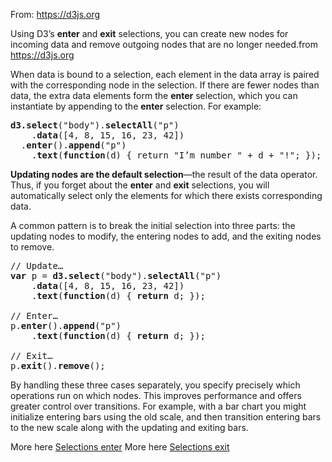 From: https://d3js.org

Using D3’s **enter** and **exit** selections, you can create new nodes for incoming data and remove outgoing nodes that are no longer needed.from https://d3js.org

When data is bound to a selection, each element in the data array is paired with the corresponding node in the selection.
If there are fewer nodes than data, the extra data elements form the **enter** selection, which you can instantiate by 
appending to the **enter** selection. For example:
<pre>
<b>d3.select</b>("body").<b>selectAll</b>("p")
    .<b>data</b>([4, 8, 15, 16, 23, 42])
  .<b>enter</b>().<b>append</b>("p")
    .<b>text</b>(<b>function</b>(d) { return "I’m number " + d + "!"; });
</pre>

**Updating nodes are the default selection**—the result of the data operator. Thus, if you forget about the **enter** and **exit** 
selections, you will automatically select only the elements for which there exists corresponding data. 

A common pattern  is to break the initial selection into three parts: the updating nodes to modify, the entering nodes to 
add, and the exiting nodes to remove.

<pre>
// Update…
<b>var</b> p = <b>d3.select</b>("body").<b>selectAll</b>("p")
    .<b>data</b>([4, 8, 15, 16, 23, 42])
    .<b>text</b>(<b>function</b>(d) { <b>return</b> d; });

// Enter…
p.<b>enter</b>().<b>append</b>("p")
    .<b>text</b>(<b>function</b>(d) { <b>return</b> d; });

// Exit…
p.<b>exit</b>().<b>remove</b>();
</pre>

By handling these three cases separately, you specify precisely which operations run on which nodes. This improves 
performance and offers greater control over transitions. For example, with a bar chart you might initialize entering 
bars using the old scale, and then transition entering bars to the new scale along with the updating and exiting bars.

More here [Selections enter](https://github.com/mbostock/d3/wiki/Selections#enter)
More here [Selections exit](https://github.com/mbostock/d3/wiki/Selections#exit)

